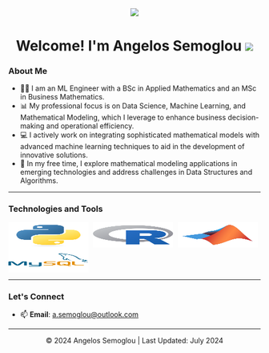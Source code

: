 <div id="header" align="center">
  <img src="https://media.giphy.com/media/dWesBcTLavkZuG35MI/giphy.gif" width="370"/> 
</div>

<h1>
  <div align="center"> Welcome! I'm Angelos Semoglou
    <img src="https://media.giphy.com/media/hvRJCLFzcasrR4ia7z/giphy.gif" width="30px"/>
  </h1>

### About Me 
- :man_student: I am an ML Engineer with a BSc in Applied Mathematics and an MSc in Business Mathematics.
- 📊 My professional focus is on Data Science, Machine Learning, and Mathematical Modeling, which I leverage to enhance business decision-making and operational efficiency.
- 💻 I actively work on integrating sophisticated mathematical models with advanced machine learning techniques to aid in the development of innovative solutions.
- 🔬 In my free time, I explore mathematical modeling applications in emerging technologies and address challenges in Data Structures and Algorithms.

***

### Technologies and Tools 
<img src="https://raw.githubusercontent.com/devicons/devicon/master/icons/python/python-original.svg" alt="Python" title="Python" style="height: 50px; width: 160px; margin-right: 5px; display: inline-block; vertical-align: top;"/>
<img src="https://raw.githubusercontent.com/devicons/devicon/master/icons/r/r-original.svg" alt="R" title="R" style="height: 50px; width: 160px; margin-right: 5px; display: inline-block; vertical-align: top;"/>
<img src="https://raw.githubusercontent.com/devicons/devicon/master/icons/matlab/matlab-original.svg" alt="MATLAB" title="MATLAB" style="height: 50px; width: 160px; margin-right: 5px; display: inline-block; vertical-align: top;"/>
<img src="https://raw.githubusercontent.com/devicons/devicon/master/icons/mysql/mysql-original-wordmark.svg" alt="MySQL" title="MySQL" style="height: 50px; width: 160px; display: inline-block; vertical-align: top;"/>

***

### Let's Connect
- 📫 **Email**: [a.semoglou@outlook.com](mailto:a.semoglou@outlook.com)

</div>

<footer>
  <hr>
  <p align="center">© 2024 Angelos Semoglou | Last Updated: July 2024</p>
</footer>
